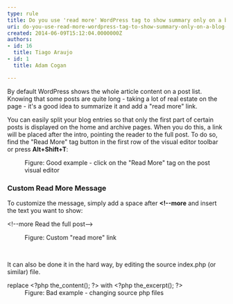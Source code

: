 ```yaml
---
type: rule
title: Do you use 'read more' WordPress tag to show summary only on a blog list?
uri: do-you-use-read-more-wordpress-tag-to-show-summary-only-on-a-blog-list
created: 2014-06-09T15:12:04.0000000Z
authors:
- id: 16
  title: Tiago Araujo
- id: 1
  title: Adam Cogan

---
```




<span class='intro'> By default WordPress shows the whole article content on a post list. Knowing that some posts are quite long - taking a lot of real estate on the page - it's a good idea to summarize it and add a &quot;read more&quot; link.​  </span>

<p>You can easily split your blog entries so that only the first part of certain posts is displayed on the home and archive pages. When you do this, a link will be placed after the intro, pointing the reader to the full post. To do so, find the &quot;Read More&quot; tag button in the first ​row of the visual editor toolbar or press 
   <strong>Alt+Shift+T</strong>&#58; </p><dl class="goodImage"><dt>
         <img src="/WebSites/RulesToBetterWordPress/PublishingImages/readmore-tag.png" alt="" />
      </dt><dd>Figure&#58; Good example - click on the &quot;Read More&quot; tag on the post visual editor</dd></dl><h3>Custom Read More Message</h3> To customize the message, simply add a space after 
   <strong> &lt;!--more</strong> and insert the text you want to show&#58; 
   <dl class="image"><dt class="greyBox"><p>&lt;!--more 
            <span class="ssw15-rteStyle-Highlight">Read the full post​</span>--&gt;</p></dt><dd>Figure&#58; Custom &quot;read more&quot; link</dd></dl>​<p>It&#160;can also&#160;be done&#160;it in the hard way, by editing the source index.php (or similar) file.​</p><dl class="badImage"><dt class="greyBox">replace &lt;?php the_content(); ?&gt; with &lt;?php&#160;<span class="ssw15-rteStyle-Highlight">the_excerpt();</span>&#160;?&gt;</dt><dd>Figure&#58; Bad example - changing source php files​</dd></dl>


